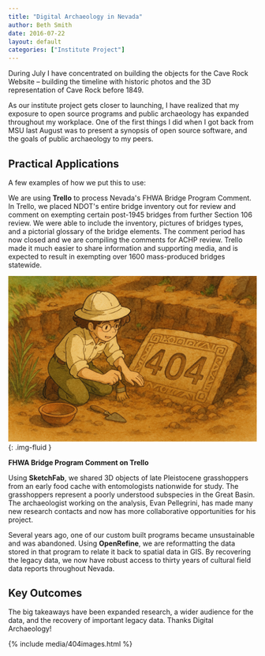 ```yaml
---
title: "Digital Archaeology in Nevada"
author: Beth Smith
date: 2016-07-22
layout: default
categories: ["Institute Project"]
---
```


During July I have concentrated on building the objects for the Cave Rock Website – building the timeline with historic photos and the 3D representation of Cave Rock before 1849.

As our institute project gets closer to launching, I have realized that my exposure to open source programs and public archaeology has expanded throughout my workplace. One of the first things I did when I got back from MSU last August was to present a synopsis of open source software, and the goals of public archaeology to my peers.

## Practical Applications

A few examples of how we put this to use:

We are using **Trello** to process Nevada's FHWA Bridge Program Comment. In Trello, we placed NDOT's entire bridge inventory out for review and comment on exempting certain post-1945 bridges from further Section 106 review. We were able to include the inventory, pictures of bridges types, and a pictorial glossary of the bridge elements. The comment period has now closed and we are compiling the comments for ACHP review. Trello made it much easier to share information and supporting media, and is expected to result in exempting over 1600 mass-produced bridges statewide.

![FHWA Bridge Program Comment on Trello](/images/posts/404.png){: .img-fluid }

**FHWA Bridge Program Comment on Trello**

Using **SketchFab**, we shared 3D objects of late Pleistocene grasshoppers from an early food cache with entomologists nationwide for study. The grasshoppers represent a poorly understood subspecies in the Great Basin. The archaeologist working on the analysis, Evan Pellegrini, has made many new research contacts and now has more collaborative opportunities for his project.

Several years ago, one of our custom built programs became unsustainable and was abandoned. Using **OpenRefine**, we are reformatting the data stored in that program to relate it back to spatial data in GIS. By recovering the legacy data, we now have robust access to thirty years of cultural field data reports throughout Nevada.

## Key Outcomes

The big takeaways have been expanded research, a wider audience for the data, and the recovery of important legacy data. Thanks Digital Archaeology!

{% include media/404images.html %}